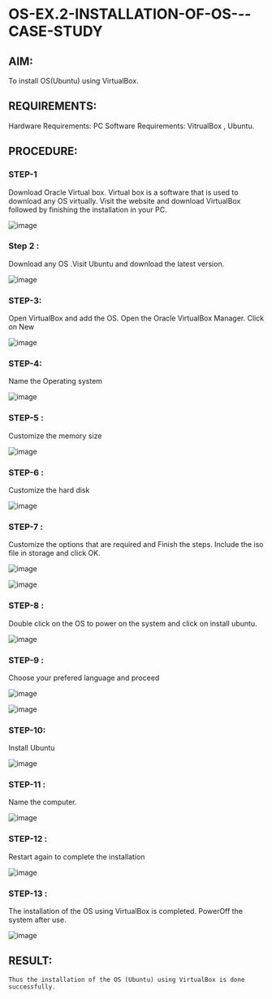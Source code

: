 # OS-EX.2-INSTALLATION-OF-OS---CASE-STUDY

## AIM:

To install OS(Ubuntu) using VirtualBox.

## REQUIREMENTS:

  Hardware Requirements: PC 
  Software Requirements: VitrualBox , Ubuntu.


## PROCEDURE:

### STEP-1
Download Oracle Virtual box. Virtual box is a software that is used to download any OS virtually. Visit the website and download VirtualBox followed by finishing the installation in your PC.


![image](https://github.com/Jayabharathi3/OS-EX.2-INSTALLATION-OF-OS---CASE-STUDY/assets/120367796/797066c4-c399-4e3d-9e2a-6877f0ac4ab3)

### Step 2 : 
Download any OS .Visit Ubuntu and download the latest version.


![image](https://github.com/Jayabharathi3/OS-EX.2-INSTALLATION-OF-OS---CASE-STUDY/assets/120367796/f1a54c04-d219-4ead-a8c5-e3923ec1e4c3)



### STEP-3:
 Open VirtualBox and add the OS. Open the Oracle VirtualBox Manager. Click on New


![image](https://github.com/Jayabharathi3/OS-EX.2-INSTALLATION-OF-OS---CASE-STUDY/assets/120367796/d3de789f-cd70-49ff-9197-f213d498fa1c)


### STEP-4:
Name the Operating system


![image](https://github.com/Jayabharathi3/OS-EX.2-INSTALLATION-OF-OS---CASE-STUDY/assets/120367796/43b45653-53a4-4c26-9c23-a6e116fe7bac)


### STEP-5 :
Customize the memory size


![image](https://github.com/Jayabharathi3/OS-EX.2-INSTALLATION-OF-OS---CASE-STUDY/assets/120367796/b29ab2fe-d49d-4ff0-8b9f-6784a5f40b44)


### STEP-6 : 
Customize the hard disk


![image](https://github.com/Jayabharathi3/OS-EX.2-INSTALLATION-OF-OS---CASE-STUDY/assets/120367796/10ccb652-4c23-4c1b-8902-9ea5fd35121c)


### STEP-7 :
Customize the options that are required and Finish the steps. Include the iso file in storage and click OK.


![image](https://github.com/Jayabharathi3/OS-EX.2-INSTALLATION-OF-OS---CASE-STUDY/assets/120367796/6dea865d-8549-4e97-b35a-6388d62a71bf)


![image](https://github.com/Jayabharathi3/OS-EX.2-INSTALLATION-OF-OS---CASE-STUDY/assets/120367796/84914c95-ccfb-4423-bded-9105dd96a951)


### STEP-8 :
Double click on the OS to power on the system and click on install ubuntu.


 ![image](https://github.com/Jayabharathi3/OS-EX.2-INSTALLATION-OF-OS---CASE-STUDY/assets/120367796/a8e6b891-5320-4539-8da5-25b0c5f4258e)


### STEP-9 :
 Choose your prefered language and proceed

 ![image](https://github.com/Jayabharathi3/OS-EX.2-INSTALLATION-OF-OS---CASE-STUDY/assets/120367796/68bbc094-5c90-4939-b655-f4da8e15c3c5)

 ![image](https://github.com/Jayabharathi3/OS-EX.2-INSTALLATION-OF-OS---CASE-STUDY/assets/120367796/94c31f21-86f8-4f23-822f-deae94116819)



### STEP-10:
  Install Ubuntu
  
![image](https://github.com/Jayabharathi3/OS-EX.2-INSTALLATION-OF-OS---CASE-STUDY/assets/120367796/808640a0-7af9-4147-90c5-d44e93a287a1)


### STEP-11 :
  Name the computer.

  ![image](https://github.com/Jayabharathi3/OS-EX.2-INSTALLATION-OF-OS---CASE-STUDY/assets/120367796/ff3740c9-2742-4e6b-9d0e-e184f2a06975)


### STEP-12 :
Restart again to complete the installation


![image](https://github.com/Jayabharathi3/OS-EX.2-INSTALLATION-OF-OS---CASE-STUDY/assets/120367796/9ad3995e-6f57-4ea7-8b02-553eee164ddf)


### STEP-13 : 

 The installation of the OS using VirtualBox is completed. PowerOff the system after use.

![image](https://github.com/Jayabharathi3/OS-EX.2-INSTALLATION-OF-OS---CASE-STUDY/assets/120367796/74b6fd6b-f7cc-4edf-a36b-6778e4f79b2d)



## RESULT:
    Thus the installation of the OS (Ubuntu) using VirtualBox is done successfully.
